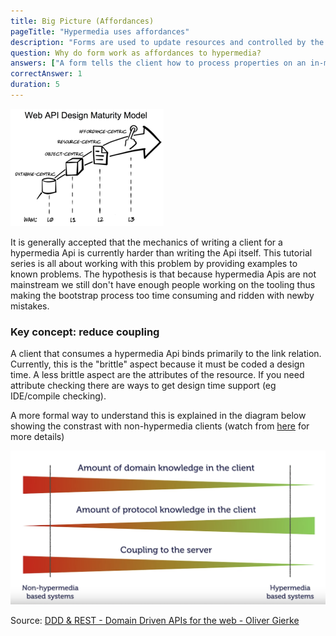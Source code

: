 ```yaml
---
title: Big Picture (Affordances)
pageTitle: "Hypermedia uses affordances"
description: "Forms are used to update resources and controlled by the server"
question: Why do form work as affordances to hypermedia?
answers: ["A form tells the client how to process properties on an in-memory resource", "The client has control of what is sent back to the server", "It's a synonym for HTML", "Trick question: none of this makes sense"]
correctAnswer: 1
duration: 5
---
```



![](web-api-maturity-model.png)

It is generally accepted that the mechanics of writing a client for a hypermedia Api is currently harder than writing the Api itself. This tutorial series is all about working with this problem by providing examples to known problems. The hypothesis is that because hypermedia Apis are not mainstream we still don't have enough people working on the tooling thus making the bootstrap process too time consuming and ridden with newby mistakes.

### Key concept: reduce coupling

A client that consumes a hypermedia Api binds primarily to the link relation. Currently, this is the "brittle" aspect because it must be coded a design time. A less brittle aspect are the attributes of the resource. If you need attribute checking there are ways to get design time support (eg IDE/compile checking).

A more formal way to understand this is explained in the diagram below showing the constrast with non-hypermedia clients (watch from [here](https://youtu.be/NdZqeAAIHzc?t=2172) for more details)

![](clients-binding.png)

Source: [DDD & REST - Domain Driven APIs for the web - Oliver Gierke](https://youtu.be/NdZqeAAIHzc?t=2506)
